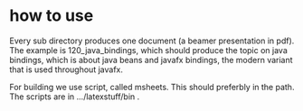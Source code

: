 # how to use

Every sub directory produces one document (a beamer presentation in pdf).
The example is 120_java_bindings, which should produce the topic on java bindings, which is about java beans and javafx bindings, the modern variant that is used throughout javafx.

For building we use script, called msheets.
This should preferbly in the path.
The scripts are in .../latexstuff/bin
.
